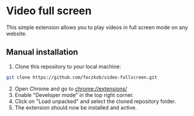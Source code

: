 # Video full screen

This simple extension allows you to play videos in full screen mode on any website.

## Manual installation
1. Clone this repository to your local machine:
```bash
git clone https://github.com/feczkob/video-fullscreen.git
```
2. Open Chrome and go to [chrome://extensions/](chrome://extensions/)
3. Enable "Developer mode" in the top right corner.
4. Click on "Load unpacked" and select the cloned repository folder.
5. The extension should now be installed and active.
